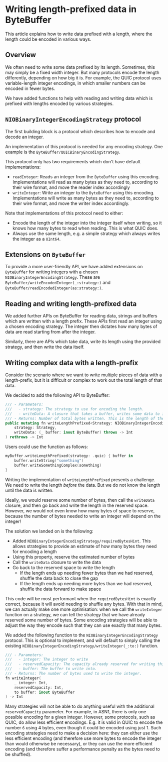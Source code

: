 # Writing length-prefixed data in ByteBuffer

This article explains how to write data prefixed with a length, where the length could be encoded in various ways.

## Overview

We often need to write some data prefixed by its length. Sometimes, this may simply be a fixed width integer. But many
protocols encode the length differently, depending on how big it is. For example, the QUIC protocol uses variable-length
integer encodings, in which smaller numbers can be encoded in fewer bytes.

We have added functions to help with reading and writing data which is prefixed with lengths encoded by various
strategies.

## ``NIOBinaryIntegerEncodingStrategy`` protocol

The first building block is a protocol which describes how to encode and decode an integer.

An implementation of this protocol is needed for any encoding strategy. One example is the ``ByteBuffer/QUICBinaryEncodingStrategy``.

This protocol only has two requirements which don't have default implementations:

- `readInteger`: Reads an integer from the `ByteBuffer` using this encoding. Implementations will read as many bytes as
  they need to, according to their wire format, and move the reader index accordingly
- `writeInteger`: Write an integer to the `ByteBuffer` using this encoding. Implementations will write as many bytes as
  they need to, according to their wire format, and move the writer index accordingly.

Note that implementations of this protocol need to either:

- Encode the length of the integer into the integer itself when writing, so it knows how many bytes to read when
  reading. This is what QUIC does.
- Always use the same length, e.g. a simple strategy which always writes the integer as a `UInt64`.

## Extensions on ``ByteBuffer``

To provide a more user-friendly API, we have added extensions on `ByteBuffer` for writing integers with a
chosen ``NIOBinaryIntegerEncodingStrategy``. These are ``ByteBuffer/writeEncodedInteger(_:strategy:)``
and ``ByteBuffer/readEncodedInteger(as:strategy:)``.

## Reading and writing length-prefixed data

We added further APIs on ByteBuffer for reading data, strings and buffers which are written with a length prefix. These
APIs first read an integer using a chosen encoding strategy. The integer then dictates how many bytes of data are read
starting from after the integer.

Similarly, there are APIs which take data, write its length using the provided strategy, and then write the data itself.

## Writing complex data with a length-prefix

Consider the scenario where we want to write multiple pieces of data with a length-prefix, but it is difficult or
complex to work out the total length of that data.

We decided to add the following API to ByteBuffer:

```swift
/// - Parameters:
///   - strategy: The strategy to use for encoding the length.
///   - writeData: A closure that takes a buffer, writes some data to it, and returns the number of bytes written.
/// - Returns: Number of total bytes written. This is the length of the written data + the number of bytes used to write the length before it.
public mutating fn writeLengthPrefixed<Strategy: NIOBinaryIntegerEncodingStrategy>(
    strategy: Strategy,
    writeData: (_ buffer: inout ByteBuffer) throws -> Int
) rethrows -> Int
```

Users could use the function as follows:

```swift
myBuffer.writeLengthPrefixed(strategy: .quic) { buffer in
    buffer.writeString("something")
    buffer.writeSomethingComplex(something)
}
```

Writing the implementation of `writeLengthPrefixed` presents a challenge. We need to write the length _before_ the
data. But we do not know the length until the data is written.

Ideally, we would reserve some number of bytes, then call the `writeData` closure, and then go back and write the length
in the reserved space. However, we would not even know how many bytes of space to reserve, because the number of bytes
needed to write an integer will depend on the integer!

The solution we landed on is the following:

- Added ``NIOBinaryIntegerEncodingStrategy/requiredBytesHint``. This allows strategies to provide an estimate of how
  many bytes they need for encoding a length
- Using this property, reserve the estimated number of bytes
- Call the `writeData` closure to write the data
- Go back to the reserved space to write the length
    - If the length ends up needing fewer bytes than we had reserved, shuffle the data back to close the gap
    - If the length ends up needing more bytes than we had reserved, shuffle the data forward to make space

This code will be most performant when the `requiredBytesHint` is exactly correct, because it will avoid needing to
shuffle any bytes. With that in mind, we can actually make one more optimisation: when we call the `writeInteger` function
on a strategy, we can tell the strategy that we have already reserved some number of bytes. Some encoding strategies
will be able to adjust the way they encode such that they can use exactly that many bytes.

We added the following function to the ``NIOBinaryIntegerEncodingStrategy`` protocol. This is optional to implement, and
will default to simply calling the existing ``NIOBinaryIntegerEncodingStrategy/writeInteger(_:to:)`` function.

```swift
/// - Parameters:
///   - integer: The integer to write
///   - reservedCapacity: The capacity already reserved for writing this integer
///   - buffer: The buffer to write into.
/// - Returns: The number of bytes used to write the integer.
fn writeInteger(
    _ integer: Int,
    reservedCapacity: Int,
    to buffer: inout ByteBuffer
) -> Int
```

Many strategies will not be able to do anything useful with the additional `reservedCapacity` parameter. For example, in
ASN1, there is only one possible encoding for a given integer. However, some protocols, such as QUIC, do allow less
efficient encodings. E.g. it is valid in QUIC to encode the number `6` using 4 bytes, even though it could be encoded
using just 1. Such encoding strategies need to make a decision here: they can either use the less efficient
encoding (and therefore use more bytes to encode the integer than would otherwise be necessary), or they can use the
more efficient encoding (and therefore suffer a performance penalty as the bytes need to be shuffled).
